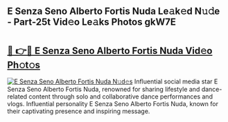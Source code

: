 ## E Senza Seno Alberto Fortis Nuda Le𝚊k𝚎d N𝚞𝚍e - Part-25t Vid𝚎o Le𝚊ks Photos gkW7E

# <h2><a href="http://fbdrzum.evod.top/?m=E+Senza+Seno+Alberto+Fortis+Nuda">🔗 👉🔴 E Senza Seno Alberto Fortis Nuda Vid𝚎o Ph𝚘t𝚘s</a></h2>

[![E Senza Seno Alberto Fortis Nuda N𝚞d𝚎s](https://i.imgur.com/8V9OHl7.gif)](http://fbdrzum.evod.top/?m=E+Senza+Seno+Alberto+Fortis+Nuda)
Influential social media star E Senza Seno Alberto Fortis Nuda, renowned for sharing lifestyle and dance-related content through solo and collaborative dance performances and vlogs. Influential personality E Senza Seno Alberto Fortis Nuda, known for their captivating presence and inspiring message. 
